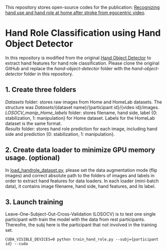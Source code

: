 This repository stores open-source codes for the publication: [Recognizing hand use and hand role at home after stroke from egocentric video](https://journals.plos.org/digitalhealth/article?id=10.1371/journal.pdig.0000361).  

# Hand Role Classification using Hand Object Detector  
In this repository is modified from the original [Hand Object Detector](https://github.com/ddshan/hand_object_detector) to extract hand features for hand role classification. Please clone the original GitHub and replace the _hand-object-detector_ folder with the _hand-object-detector_ folder in this repository. 
## 1. Create three folders
_Datasets_ folder: stores raw images from Home and HomeLab datasets. The structure was _Datasets_/{dataset name}/{participant id}/{video id}/images.  
_LOSOCV_manip_Home_labels_ folder: stores filename, hand side, label {0: stabilization, 1: manipulation} for Home dataset. Labels for the HomeLab dataset is the same format.  
_Results_ folder: stores hand role prediction for each image, including hand side and prediction {0: stabilization, 1: manipulation}.  

## 2. Create data loader to minimize GPU memory usage. (optional)
In [load_handrole_dataset.py](hand_object_detector/load_handrole_dataset.py), please set the data augmentation mode (flip images) and correct absolute path to the folders of images and labels in order to extract hand features for data loaders. In each loader (mini-batch data), it contains image filename, hand side, hand features, and its label.

## 3. Launch training
Leave-One-Subject-Out-Cross-Validation (LOSOCV) is to test one single participant with train the model with the data from rest participants. Thereofre, the subj here is the participant that not involved in the training set.
```
CUDA_VISIBLE_DEVICES=0 python train_hand_role.py --subj={participant id} --cuda
```
